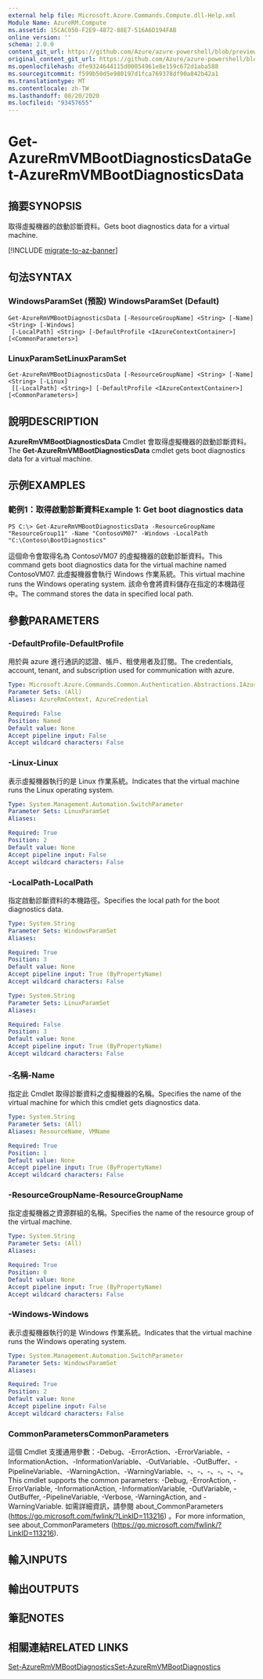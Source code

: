 ```yaml
---
external help file: Microsoft.Azure.Commands.Compute.dll-Help.xml
Module Name: AzureRM.Compute
ms.assetid: 15CAC050-F2E9-4872-88E7-516A6D194FAB
online version: ''
schema: 2.0.0
content_git_url: https://github.com/Azure/azure-powershell/blob/preview/src/ResourceManager/Compute/Stack/Commands.Compute/help/Get-AzureRmVMBootDiagnosticsData.md
original_content_git_url: https://github.com/Azure/azure-powershell/blob/preview/src/ResourceManager/Compute/Stack/Commands.Compute/help/Get-AzureRmVMBootDiagnosticsData.md
ms.openlocfilehash: dfe9324644115d00054961e8e159c672d1aba588
ms.sourcegitcommit: f599b50d5e980197d1fca769378df90a842b42a1
ms.translationtype: MT
ms.contentlocale: zh-TW
ms.lasthandoff: 08/20/2020
ms.locfileid: "93457655"
---
```

# <span data-ttu-id="49086-101">Get-AzureRmVMBootDiagnosticsData</span><span class="sxs-lookup"><span data-stu-id="49086-101">Get-AzureRmVMBootDiagnosticsData</span></span>

## <span data-ttu-id="49086-102">摘要</span><span class="sxs-lookup"><span data-stu-id="49086-102">SYNOPSIS</span></span>
<span data-ttu-id="49086-103">取得虛擬機器的啟動診斷資料。</span><span class="sxs-lookup"><span data-stu-id="49086-103">Gets boot diagnostics data for a virtual machine.</span></span>

[!INCLUDE [migrate-to-az-banner](../../includes/migrate-to-az-banner.md)]

## <span data-ttu-id="49086-104">句法</span><span class="sxs-lookup"><span data-stu-id="49086-104">SYNTAX</span></span>

### <span data-ttu-id="49086-105">WindowsParamSet (預設) </span><span class="sxs-lookup"><span data-stu-id="49086-105">WindowsParamSet (Default)</span></span>
```
Get-AzureRmVMBootDiagnosticsData [-ResourceGroupName] <String> [-Name] <String> [-Windows]
 [-LocalPath] <String> [-DefaultProfile <IAzureContextContainer>] [<CommonParameters>]
```

### <span data-ttu-id="49086-106">LinuxParamSet</span><span class="sxs-lookup"><span data-stu-id="49086-106">LinuxParamSet</span></span>
```
Get-AzureRmVMBootDiagnosticsData [-ResourceGroupName] <String> [-Name] <String> [-Linux]
 [[-LocalPath] <String>] [-DefaultProfile <IAzureContextContainer>] [<CommonParameters>]
```

## <span data-ttu-id="49086-107">說明</span><span class="sxs-lookup"><span data-stu-id="49086-107">DESCRIPTION</span></span>
<span data-ttu-id="49086-108">**AzureRmVMBootDiagnosticsData** Cmdlet 會取得虛擬機器的啟動診斷資料。</span><span class="sxs-lookup"><span data-stu-id="49086-108">The **Get-AzureRmVMBootDiagnosticsData** cmdlet gets boot diagnostics data for a virtual machine.</span></span>

## <span data-ttu-id="49086-109">示例</span><span class="sxs-lookup"><span data-stu-id="49086-109">EXAMPLES</span></span>

### <span data-ttu-id="49086-110">範例1：取得啟動診斷資料</span><span class="sxs-lookup"><span data-stu-id="49086-110">Example 1: Get boot diagnostics data</span></span>
```
PS C:\> Get-AzureRmVMBootDiagnosticsData -ResourceGroupName "ResourceGroup11" -Name "ContosoVM07" -Windows -LocalPath "C:\Contoso\BootDiagnostics"
```

<span data-ttu-id="49086-111">這個命令會取得名為 ContosoVM07 的虛擬機器的啟動診斷資料。</span><span class="sxs-lookup"><span data-stu-id="49086-111">This command gets boot diagnostics data for the virtual machine named ContosoVM07.</span></span>
<span data-ttu-id="49086-112">此虛擬機器會執行 Windows 作業系統。</span><span class="sxs-lookup"><span data-stu-id="49086-112">This virtual machine runs the Windows operating system.</span></span>
<span data-ttu-id="49086-113">該命令會將資料儲存在指定的本機路徑中。</span><span class="sxs-lookup"><span data-stu-id="49086-113">The command stores the data in specified local path.</span></span>

## <span data-ttu-id="49086-114">參數</span><span class="sxs-lookup"><span data-stu-id="49086-114">PARAMETERS</span></span>

### <span data-ttu-id="49086-115">-DefaultProfile</span><span class="sxs-lookup"><span data-stu-id="49086-115">-DefaultProfile</span></span>
<span data-ttu-id="49086-116">用於與 azure 進行通訊的認證、帳戶、租使用者及訂閱。</span><span class="sxs-lookup"><span data-stu-id="49086-116">The credentials, account, tenant, and subscription used for communication with azure.</span></span>

```yaml
Type: Microsoft.Azure.Commands.Common.Authentication.Abstractions.IAzureContextContainer
Parameter Sets: (All)
Aliases: AzureRmContext, AzureCredential

Required: False
Position: Named
Default value: None
Accept pipeline input: False
Accept wildcard characters: False
```

### <span data-ttu-id="49086-117">-Linux</span><span class="sxs-lookup"><span data-stu-id="49086-117">-Linux</span></span>
<span data-ttu-id="49086-118">表示虛擬機器執行的是 Linux 作業系統。</span><span class="sxs-lookup"><span data-stu-id="49086-118">Indicates that the virtual machine runs the Linux operating system.</span></span>

```yaml
Type: System.Management.Automation.SwitchParameter
Parameter Sets: LinuxParamSet
Aliases: 

Required: True
Position: 2
Default value: None
Accept pipeline input: False
Accept wildcard characters: False
```

### <span data-ttu-id="49086-119">-LocalPath</span><span class="sxs-lookup"><span data-stu-id="49086-119">-LocalPath</span></span>
<span data-ttu-id="49086-120">指定啟動診斷資料的本機路徑。</span><span class="sxs-lookup"><span data-stu-id="49086-120">Specifies the local path for the boot diagnostics data.</span></span>

```yaml
Type: System.String
Parameter Sets: WindowsParamSet
Aliases: 

Required: True
Position: 3
Default value: None
Accept pipeline input: True (ByPropertyName)
Accept wildcard characters: False
```

```yaml
Type: System.String
Parameter Sets: LinuxParamSet
Aliases: 

Required: False
Position: 3
Default value: None
Accept pipeline input: True (ByPropertyName)
Accept wildcard characters: False
```

### <span data-ttu-id="49086-121">-名稱</span><span class="sxs-lookup"><span data-stu-id="49086-121">-Name</span></span>
<span data-ttu-id="49086-122">指定此 Cmdlet 取得診斷資料之虛擬機器的名稱。</span><span class="sxs-lookup"><span data-stu-id="49086-122">Specifies the name of the virtual machine for which this cmdlet gets diagnostics data.</span></span>

```yaml
Type: System.String
Parameter Sets: (All)
Aliases: ResourceName, VMName

Required: True
Position: 1
Default value: None
Accept pipeline input: True (ByPropertyName)
Accept wildcard characters: False
```

### <span data-ttu-id="49086-123">-ResourceGroupName</span><span class="sxs-lookup"><span data-stu-id="49086-123">-ResourceGroupName</span></span>
<span data-ttu-id="49086-124">指定虛擬機器之資源群組的名稱。</span><span class="sxs-lookup"><span data-stu-id="49086-124">Specifies the name of the resource group of the virtual machine.</span></span>

```yaml
Type: System.String
Parameter Sets: (All)
Aliases: 

Required: True
Position: 0
Default value: None
Accept pipeline input: True (ByPropertyName)
Accept wildcard characters: False
```

### <span data-ttu-id="49086-125">-Windows</span><span class="sxs-lookup"><span data-stu-id="49086-125">-Windows</span></span>
<span data-ttu-id="49086-126">表示虛擬機器執行的是 Windows 作業系統。</span><span class="sxs-lookup"><span data-stu-id="49086-126">Indicates that the virtual machine runs the Windows operating system.</span></span>

```yaml
Type: System.Management.Automation.SwitchParameter
Parameter Sets: WindowsParamSet
Aliases: 

Required: True
Position: 2
Default value: None
Accept pipeline input: False
Accept wildcard characters: False
```

### <span data-ttu-id="49086-127">CommonParameters</span><span class="sxs-lookup"><span data-stu-id="49086-127">CommonParameters</span></span>
<span data-ttu-id="49086-128">這個 Cmdlet 支援通用參數：-Debug、-ErrorAction、-ErrorVariable、-InformationAction、-InformationVariable、-OutVariable、-OutBuffer、-PipelineVariable、-WarningAction、-WarningVariable、-、-、-、-、-、-。</span><span class="sxs-lookup"><span data-stu-id="49086-128">This cmdlet supports the common parameters: -Debug, -ErrorAction, -ErrorVariable, -InformationAction, -InformationVariable, -OutVariable, -OutBuffer, -PipelineVariable, -Verbose, -WarningAction, and -WarningVariable.</span></span> <span data-ttu-id="49086-129">如需詳細資訊，請參閱 about_CommonParameters (https://go.microsoft.com/fwlink/?LinkID=113216) 。</span><span class="sxs-lookup"><span data-stu-id="49086-129">For more information, see about_CommonParameters (https://go.microsoft.com/fwlink/?LinkID=113216).</span></span>

## <span data-ttu-id="49086-130">輸入</span><span class="sxs-lookup"><span data-stu-id="49086-130">INPUTS</span></span>

## <span data-ttu-id="49086-131">輸出</span><span class="sxs-lookup"><span data-stu-id="49086-131">OUTPUTS</span></span>

## <span data-ttu-id="49086-132">筆記</span><span class="sxs-lookup"><span data-stu-id="49086-132">NOTES</span></span>

## <span data-ttu-id="49086-133">相關連結</span><span class="sxs-lookup"><span data-stu-id="49086-133">RELATED LINKS</span></span>

[<span data-ttu-id="49086-134">Set-AzureRmVMBootDiagnostics</span><span class="sxs-lookup"><span data-stu-id="49086-134">Set-AzureRmVMBootDiagnostics</span></span>](./Set-AzureRmVMBootDiagnostics.md)


